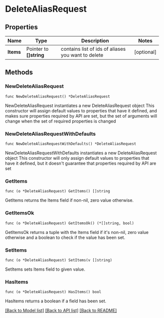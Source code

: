 # DeleteAliasRequest

## Properties

Name | Type | Description | Notes
------------ | ------------- | ------------- | -------------
**Items** | Pointer to **[]string** | contains list of ids of aliases you want to delete | [optional] 

## Methods

### NewDeleteAliasRequest

`func NewDeleteAliasRequest() *DeleteAliasRequest`

NewDeleteAliasRequest instantiates a new DeleteAliasRequest object
This constructor will assign default values to properties that have it defined,
and makes sure properties required by API are set, but the set of arguments
will change when the set of required properties is changed

### NewDeleteAliasRequestWithDefaults

`func NewDeleteAliasRequestWithDefaults() *DeleteAliasRequest`

NewDeleteAliasRequestWithDefaults instantiates a new DeleteAliasRequest object
This constructor will only assign default values to properties that have it defined,
but it doesn't guarantee that properties required by API are set

### GetItems

`func (o *DeleteAliasRequest) GetItems() []string`

GetItems returns the Items field if non-nil, zero value otherwise.

### GetItemsOk

`func (o *DeleteAliasRequest) GetItemsOk() (*[]string, bool)`

GetItemsOk returns a tuple with the Items field if it's non-nil, zero value otherwise
and a boolean to check if the value has been set.

### SetItems

`func (o *DeleteAliasRequest) SetItems(v []string)`

SetItems sets Items field to given value.

### HasItems

`func (o *DeleteAliasRequest) HasItems() bool`

HasItems returns a boolean if a field has been set.


[[Back to Model list]](../README.md#documentation-for-models) [[Back to API list]](../README.md#documentation-for-api-endpoints) [[Back to README]](../README.md)


